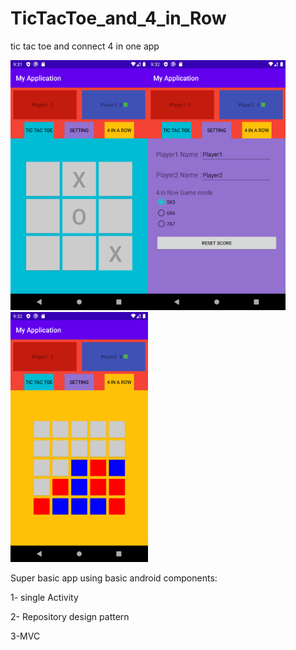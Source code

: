 # TicTacToe_and_4_in_Row
tic tac toe and connect 4 in one app

<img src="https://github.com/ErfanDP/TicTacToe_and_4_in_Row/blob/master/screenshots/Screenshot_1605765717.png" width="220" height="400" /><img src="https://github.com/ErfanDP/TicTacToe_and_4_in_Row/blob/master/screenshots/Screenshot_1605765721.png" width="220" height="400" /><img src="https://github.com/ErfanDP/TicTacToe_and_4_in_Row/blob/master/screenshots/Screenshot_1605765733.png" width="220" height="400" />


Super basic app using basic android components:

1- single Activity

2- Repository design pattern

3-MVC

